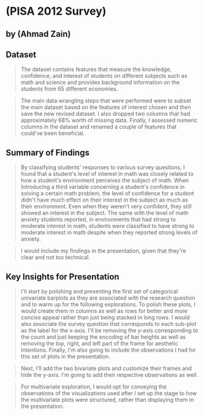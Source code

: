 # (PISA 2012 Survey)
## by (Ahmad Zain)


## Dataset

> The dataset contains features that measure the knowledge, confidence, and interest of students on different subjects such as math and science and provides background information on the students from 65 different economies.

> The main data wrangling steps that were performed were to subset the main dataset based on the features of interest chosen and then save the new revised dataset. I also dropped two columns that had approximately 68% worth of missing data. Finally, I assessed numeric columns in the dataset and renamed a couple of features that could've been beneficial.


## Summary of Findings

> By classifying students' responses to various survey questions, I found that a student's level of interest in math was closely related to how a student's environment perceives the subject of math. When Introducing a third variable concerning a student's confidence in solving a certain math problem, the level of confidence for a student didn't have much effect on their interest in the subject as much as their environment. Even when they weren't very confident, they still showed an interest in the subject. The same with the level of math anxiety students reported, in environments that had strong to moderate interest in math, students were classified to have strong to moderate interest in math despite when they reported strong levels of anxiety.

> I would include my findings in the presentation, given that they're clear and not too technical.


## Key Insights for Presentation

> I'll start by polishing and presenting the first set of categorical univariate barplots as they are associated with the research question and to warm up for the following explorations. To polish these plots, I would create them in columns as well as rows for better and more concise appeal rather than just being stacked in long rows. I would also associate the survey question that corresponds to each sub-plot as the label for the x-axis. I'll be removing the y-axis corresponding to the count and just keeping the encoding of bar heights as well as removing the top, right, and left part of the frame for aesthetic intentions. Finally, I'm also going to include the observations I had for this set of plots in the presentation.

> Next, I'll add the two bivariate plots and customize their frames and hide the y-axis. I'm going to add their respective observations as well.

> For multivariate exploration, I would opt for conveying the observations of the visualizations used after I set up the stage to how the multivariate plots were structured, rather than displaying them in the presentation.